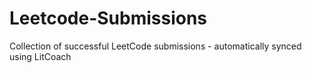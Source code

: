 # Leetcode-Submissions
Collection of successful LeetCode submissions - automatically synced using LitCoach
